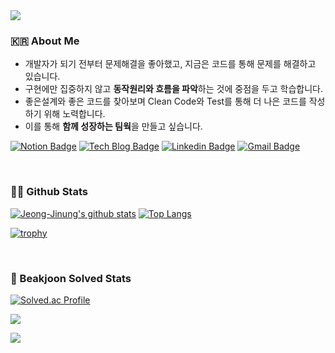 <img src="https://capsule-render.vercel.app/api?type=waving&color=gradient&height=100&section=header&text=Hi,%20there&fontSize=25&fontAlignY=20" />

### :kr: About Me

- 개발자가 되기 전부터 문제해결을 좋아했고, 지금은 코드를 통해 문제를 해결하고 있습니다.
- 구현에만 집중하지 않고 <b>동작원리와 흐름을 파악</b>하는 것에 중점을 두고 학습합니다.
- 좋은설계와 좋은 코드를 찾아보며 Clean Code와 Test를 통해 더 나은 코드를 작성하기 위해 노력합니다.
- 이를 통해 <b>함께 성장하는 팀웍</b>을 만들고 싶습니다.

<div>
                                         
[![Notion Badge](https://img.shields.io/badge/-Portpolio-lightgrey?style=flat-square&logo=notion&link=https://devjeong.notion.site/e13049c2bdf74392b2d0ffec1f616599/)](https://devjeong.notion.site/e13049c2bdf74392b2d0ffec1f616599/)
[![Tech Blog Badge](http://img.shields.io/badge/-Tech%20blog-black?style=flat-square&logo=blogger&link=https://polarisdev.tistory.com/)](https://polarisdev.tistory.com/)
[![Linkedin Badge](https://img.shields.io/badge/-LinkedIn-blue?style=flat-square&logo=Linkedin&logoColor=white&link=https://www.linkedin.com/in/jinung-jeong-9580821b1/)](https://www.linkedin.com/in/jinung-jeong-9580821b1/)
[![Gmail Badge](https://img.shields.io/badge/Gmail-d14836?style=flat-square&logo=Gmail&logoColor=white&link=mailto:jinung.dev@gmail.com)](mailto:jinung.dev@gmail.com)

</div>

<br>

### 🧑‍💻 Github Stats

[![Jeong-Jinung's github stats](https://github-readme-stats.vercel.app/api?username=Jeong-Jinung&show_icons=true&theme=highcontrast)](https://github.com/anuraghazra/github-readme-stats)
[![Top Langs](https://github-readme-stats.vercel.app/api/top-langs/?username=Jeong-Jinung)](https://github.com/anuraghazra/github-readme-stats)

[![trophy](https://github-profile-trophy.vercel.app/?username=Jeong-Jinung&theme=nord)](https://github.com/ryo-ma/github-profile-trophy)

<br>

### :runner: Beakjoon Solved Stats

[![Solved.ac Profile](http://mazassumnida.wtf/api/generate_badge?boj=anthony_jeong)](https://solved.ac/anthony_jeong)

<a href="https://opgc.me/#/users/Jeong-Jinung" target="_blank"><img src="https://api.opgc.me/githubs/users/Jeong-Jinung/tag/?theme=basic" /></a>

<img src="https://capsule-render.vercel.app/api?type=waving&color=gradient&height=100&section=footer&text=Behavior%20forms%20habits,%20and%20habits%20determine%20personality.%20Personality%20solidifies%20our%20destiny.&fontSize=15&fontAlignY=90" />
<!--
**Jeong-Jinung/Jeong-Jinung** is a ✨ _special_ ✨ repository because its `README.md` (this file) appears on your GitHub profile.

Here are some ideas to get you started:

- 🔭 I’m currently working on ...
- 🌱 I’m currently learning ...
- 👯 I’m looking to collaborate on ...
- 🤔 I’m looking for help with ...
- 💬 Ask me about ...
- 📫 How to reach me: ...
- 😄 Pronouns: ...
- ⚡ Fun fact: ...
-->
